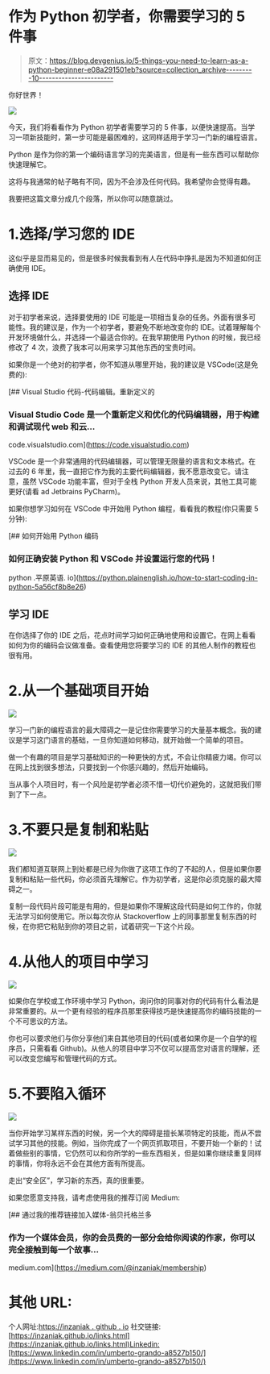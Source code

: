 # 作为 Python 初学者，你需要学习的 5 件事

> 原文：<https://blog.devgenius.io/5-things-you-need-to-learn-as-a-python-beginner-e08a291501eb?source=collection_archive---------10----------------------->

你好世界！

![](img/b3a8f4dd70c8473532ec24b8fbc3f2f4.png)

今天，我们将看看作为 Python 初学者需要学习的 5 件事，以便快速提高。当学习一项新技能时，第一步可能是最困难的，这同样适用于学习一门新的编程语言。

Python 是作为你的第一个编码语言学习的完美语言，但是有一些东西可以帮助你快速理解它。

这将与我通常的帖子略有不同，因为不会涉及任何代码。我希望你会觉得有趣。

我要把这篇文章分成几个段落，所以你可以随意跳过。

# 1.选择/学习您的 IDE

这似乎是显而易见的，但是很多时候我看到有人在代码中挣扎是因为不知道如何正确使用 IDE。

## 选择 IDE

对于初学者来说，选择要使用的 IDE 可能是一项相当复杂的任务。外面有很多可能性。我的建议是，作为一个初学者，要避免不断地改变你的 IDE。试着理解每个开发环境做什么，并选择一个最适合你的。在我早期使用 Python 的时候，我已经修改了 4 次，浪费了我本可以用来学习其他东西的宝贵时间。

如果你是一个绝对的初学者，你不知道从哪里开始，我的建议是 VSCode(这是免费的):

[](https://code.visualstudio.com) [## Visual Studio 代码-代码编辑。重新定义的

### Visual Studio Code 是一个重新定义和优化的代码编辑器，用于构建和调试现代 web 和云…

code.visualstudio.com](https://code.visualstudio.com) 

VSCode 是一个非常通用的代码编辑器，可以管理无限量的语言和文本格式。在过去的 6 年里，我一直把它作为我的主要代码编辑器，我不愿意改变它。请注意，虽然 VSCode 功能丰富，但对于全栈 Python 开发人员来说，其他工具可能更好(请看 ad Jetbrains PyCharm)。

如果你想学习如何在 VSCode 中开始用 Python 编程，看看我的教程(你只需要 5 分钟):

[](https://python.plainenglish.io/how-to-start-coding-in-python-5a56cf8b8e26) [## 如何开始用 Python 编码

### 如何正确安装 Python 和 VSCode 并设置运行您的代码！

python .平原英语. io](https://python.plainenglish.io/how-to-start-coding-in-python-5a56cf8b8e26) 

## 学习 IDE

在你选择了你的 IDE 之后，花点时间学习如何正确地使用和设置它。在网上看看如何为你的编码会议做准备。查看使用您将要学习的 IDE 的其他人制作的教程也很有用。

# 2.从一个基础项目开始

![](img/0b595b6c90a3695b2994bc0e47a3f892.png)

学习一门新的编程语言的最大障碍之一是记住你需要学习的大量基本概念。我的建议是学习这门语言的基础，一旦你知道如何移动，就开始做一个简单的项目。

做一个有趣的项目是学习基础知识的一种更快的方式，不会让你精疲力竭。你可以在网上找到很多想法，只要找到一个你感兴趣的，然后开始编码。

当从事个人项目时，有一个风险是初学者必须不惜一切代价避免的，这就把我们带到了下一点。

# 3.不要只是复制和粘贴

![](img/460b10ea6d23ea5ece8d2818d9a2f594.png)

我们都知道互联网上到处都是已经为你做了这项工作的了不起的人，但是如果你要复制和粘贴一些代码，你必须首先理解它。作为初学者，这是你必须克服的最大障碍之一。

复制一段代码片段可能是有用的，但是如果你不理解这段代码是如何工作的，你就无法学习如何使用它。所以每次你从 Stackoverflow 上的同事那里复制东西的时候，在你把它粘贴到你的项目之前，试着研究一下这个片段。

# 4.从他人的项目中学习

![](img/555715b04b3c0d412c89a43f5ecb8ca9.png)

如果你在学校或工作环境中学习 Python，询问你的同事对你的代码有什么看法是非常重要的。从一个更有经验的程序员那里获得技巧是快速提高你的编码技能的一个不可思议的方法。

你也可以要求他们与你分享他们来自其他项目的代码(或者如果你是一个自学的程序员，只需看看 Github)。从他人的项目中学习不仅可以提高您对语言的理解，还可以改变您编写和管理代码的方式。

# 5.不要陷入循环

![](img/d448f04f8b545f328237ee08c9edd5d6.png)

当你开始学习某样东西的时候，另一个大的障碍是擅长某项特定的技能，而从不尝试学习其他的技能。例如，当你完成了一个网页抓取项目，不要开始一个新的！试着做些别的事情，它仍然可以和你所学的一些东西相关，但是如果你继续重复同样的事情，你将永远不会在其他方面有所提高。

走出“安全区”，学习新的东西，真的很重要。

如果您愿意支持我，请考虑使用我的推荐订阅 Medium:

[](https://medium.com/@inzaniak/membership) [## 通过我的推荐链接加入媒体-翁贝托格兰多

### 作为一个媒体会员，你的会员费的一部分会给你阅读的作家，你可以完全接触到每一个故事…

medium.com](https://medium.com/@inzaniak/membership) 

# 其他 URL:

个人网址:[https://inzaniak . github . io](https://inzaniak.github.io/)
社交链接:[https://inzaniak.github.io/links.html](https://inzaniak.github.io/links.html)Linkedin:[https://www.linkedin.com/in/umberto-grando-a8527b150/](https://www.linkedin.com/in/umberto-grando-a8527b150/)